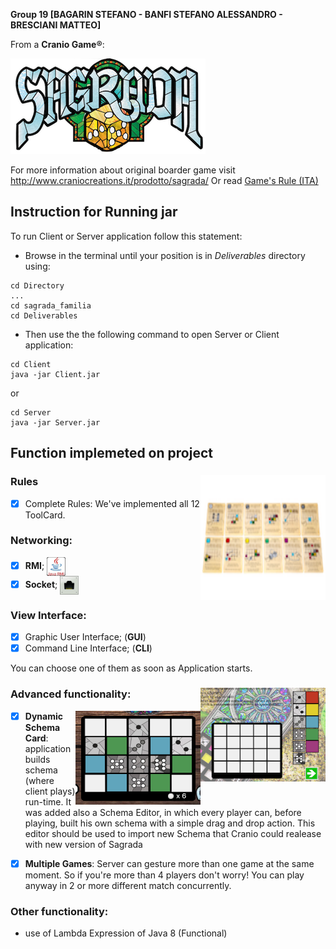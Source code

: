 

**Group 19 [BAGARIN STEFANO - BANFI STEFANO ALESSANDRO - BRESCIANI MATTEO]**

From a **Cranio Game:registered:**: 

![Screenshot](src/main/resources/assets/Screenshoot/title.png) 

For more information about original boarder game visit http://www.craniocreations.it/prodotto/sagrada/
Or read [Game's Rule (ITA)](/Rules.pdf)

## Instruction for Running jar 

To run Client or Server application follow this statement:

- Browse in the terminal until your position is in *Deliverables* directory using:
 ```
 cd Directory
 ...
 cd sagrada_familia
 cd Deliverables
 ```

- Then use the the following command to open Server or Client application:

```
cd Client
java -jar Client.jar
 ```
 or 
 ```
cd Server
java -jar Server.jar

 ```

## Function implemeted on project

### Rules      <img align="right" width="200" height="200" src = src/main/resources/assets/Screenshoot/tool-cards.png>
- [x] Complete Rules: We've implemented all 12 ToolCard. 

### Networking:  
- [x] **RMI**;  <img align="center" width="30" height="30" src = src/main/resources/assets/image/rmi.png> 
- [x] **Socket**;  <img align="center" width="30" height="30" src = src/main/resources/assets/image/socket.png> 

### View Interface:
- [x] Graphic User Interface; (**GUI**)
- [x] Command Line Interface; (**CLI**)

 You can choose one of them as soon as Application starts. 

### Advanced functionality: <img align="right" width="200" height="150" src = src/main/resources/assets/Screenshoot/schemaEditor.png>
<img align="right" width="200" height="150" src = src/main/resources/assets/Screenshoot/schema.png>

- [x] **Dynamic Schema Card**: application builds schema (where client plays) run-time. It was added also a Schema Editor, in which every player can, before playing, built his own schema with a simple drag and drop action. This editor should be used to import new Schema that Cranio could realease with new version of Sagrada

- [x] **Multiple Games**: Server can gesture more than one game at the same moment. So if you're more than 4 players don't worry! You can play anyway in 2 or more different match concurrently.

### Other functionality:

- use of Lambda Expression of Java 8 (Functional)


